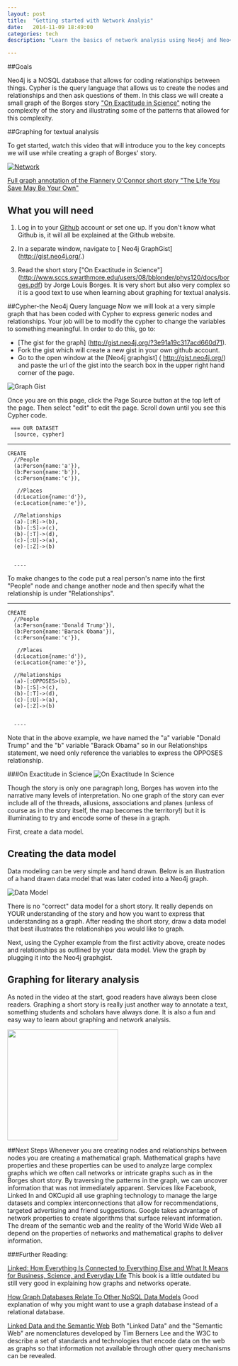 ```yaml
---
layout: post
title:  "Getting started with Network Analyis"
date:   2014-11-09 18:49:00
categories: tech
description: "Learn the basics of network analysis using Neo4j and Neo4j graphgists.  By the end of the session you will know the basics of graphing and network analysis and be able to create your own graphs."

---
```


##Goals

Neo4j is a NOSQL database that allows for coding relationships between things. Cypher is the query language that allows us to create the nodes and relationships and then ask questions of them. In this class we will create a small graph of the Borges story ["On Exactitude in Science"](http://www.sccs.swarthmore.edu/users/08/bblonder/phys120/docs/borges.pdf) noting the complexity of the story and illustrating some of the patterns that allowed for this complexity.

##Graphing for textual analysis

To get started, watch this video that will introduce you to the key concepts we will use while creating a graph of Borges' story. 

[![Network](http://img.youtube.com/vi/Zgkmbk-Qf_4/0.jpg)](http://www.youtube.com/watch?v=Zgkmbk-Qf_4)

[Full graph annotation  of the Flannery O'Connor short story "The Life You Save May Be Your Own"](http://gist.neo4j.org/?3775cf12f473866affcf)


## What you will need 

1) Log in to your [Github](https://github.com/) account or set one up. If you don't know what Github is, it will all be explained at the Github website.

2) In a separate window, navigate to [ Neo4j GraphGist] (http://gist.neo4j.org/.)

3) Read the short story ["On Exactitude in Science"] (http://www.sccs.swarthmore.edu/users/08/bblonder/phys120/docs/borges.pdf) by Jorge Louis Borges. It is very short but also very complex so it is a good text to use when learning about graphing for textual analysis. 


##Cypher-the Neo4j Query language
Now we will look at a very simple graph that has been coded with Cypher to express generic nodes and relationships. Your job will be to modify the cypher to change the variables to something meaningful. In order to do this, go to:

* [The gist for the graph] (http://gist.neo4j.org/?3e91a19c317acd660d71).
* Fork the gist which will create a new gist in your own github account.
* Go to the open window at the [Neo4j graphgist] ( http://gist.neo4j.org/) and paste the url of the gist into the search box in the upper right hand corner of the page.

![Graph Gist](http://www.library.vanderbilt.edu/webimages/graphs/url.png)


Once you are on this page, click  the Page Source button at the top left of the page. Then select "edit" to  edit the page.  Scroll down until you see this Cypher code.

     === OUR DATASET
      [source, cypher] 
   ----
    CREATE
      //People
      (a:Person{name:'a'}),
      (b:Person{name:'b'}),
      (c:Person{name:'c'}),
      
       //Places
      (d:Location{name:'d'}),
      (e:Location{name:'e'}),
      
      //Relationships
      (a)-[:R]->(b),
      (b)-[:S]->(c),
      (b)-[:T]->(d),
      (c)-[:U]->(a),
      (e)-[:Z]->(b)


      ----

To make changes to the code put a real person's name into the first "People" node and change another node and then specify what the relationship is under "Relationships".

   ----
    CREATE
      //People
      (a:Person{name:'Donald Trump'}),
      (b:Person{name:'Barack Obama'}),
      (c:Person{name:'c'}),
      
       //Places
      (d:Location{name:'d'}),
      (e:Location{name:'e'}),
      
      //Relationships
      (a)-[:OPPOSES>(b),
      (b)-[:S]->(c),
      (b)-[:T]->(d),
      (c)-[:U]->(a),
      (e)-[:Z]->(b)


      ----

Note that in the above example, we have named the "a" variable "Donald Trump" and the "b" variable "Barack Obama" so in our Relationships statement, we need only reference the variables to express the OPPOSES relationship. 


###On Exactitude in Science
![On Exactitude In Science](http://www.baunetz.de/img/9/7/3/8/5/3/086b2181c747f019.jpg)


Though the story is only one paragraph long, Borges has woven into the narrative many levels of interpretation. No one graph of the story can ever include all of the threads, allusions, associations and planes (unless of course as in the story itself, the map becomes the territory!) but it is illuminating to try and encode some of these in a graph.

First, create a data model. 

## Creating the data model

Data modeling can be very simple and hand drawn. Below is an illustration of a hand drawn data model that was later coded into a Neo4j graph. 

![Data Model](http://www.library.vanderbilt.edu/webimages/graphs/graph.png)


There is no "correct" data model for a short story. It really depends on YOUR understanding of the story and how you want to express that understanding as a graph. After reading the short story, draw a data model that best illustrates the relationships you would like to graph. 

Next, using the Cypher example from the first activity above, create nodes and relationships as outlined by your data model. View the graph by plugging it into the Neo4j graphgist.  

## Graphing for literary analysis

As noted in the video at the start, good readers have always been close readers. Graphing a short story is  really just another way to annotate a text, something students and scholars have always done. It is also a fun and easy way to learn about graphing and network analysis. 

<img src="http://lbhs.yourcharlotteschools.net/documents/Study%20skills/Notetaking%20Templates/Linguistic%20graphic%20organizers/sample%20poetry%20annotation.jpg" width="250">

##Next Steps
Whenever you are creating nodes and relationships between nodes you are creating a mathematical graph. Mathematical graphs have properties and these properties can be used to analyze large complex graphs which we often call networks or intricate graphs such as in the Borges short story. By traversing the patterns in the graph, we can uncover information that was not immediately apparent. Services like Facebook, Linked In and OKCupid all use graphing technology to manage the large datasets and complex interconnections that allow for recommendations, targeted advertising and friend suggestions. Google takes advantage of network properties to create algorithms that surface relevant information. The dream of the semantic web and the reality of the World Wide Web all depend on the properties of networks and mathematical graphs to deliver information. 

###Further Reading:

[Linked: How Everything Is Connected to Everything Else and What It Means for Business, Science, and Everyday Life](http://www.amazon.com/Linked-Everything-Connected-Business-Everyday/dp/0452284392)
This book is a little outdated bu still very good in explaining how graphs and networks operate. 

[How Graph Databases Relate To Other NoSQL Data Models](http://neo4j.com/developer/graph-db-vs-nosql/)
Good explanation of why you might want to use a graph database instead of a relational database.

[Linked Data and the Semantic Web](http://www.w3.org/standards/semanticweb/data) 
Both "Linked Data" and the "Semantic Web" are nomenclatures developed by Tim Berners Lee and the W3C to describe a set of standards and technologies that encode data on the web as graphs so that information not available through other query mechanisms can be revealed.

